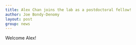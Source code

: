 ```yaml
---
title: Alex Chan joins the lab as a postdoctoral fellow!
author: Joe Bondy-Denomy
layout: post
group: news
---
```

Welcome Alex!
